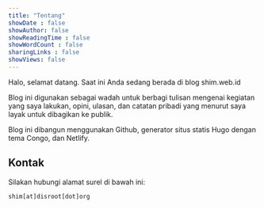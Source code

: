 ```yaml
---
title: "Tentang"
showDate : false
showAuthor: false
showReadingTime : false 
showWordCount : false
sharingLinks : false
showViews: false
---
```

Halo, selamat datang. Saat ini Anda sedang berada di blog shim.web.id

Blog ini digunakan sebagai wadah untuk berbagi tulisan mengenai kegiatan yang saya lakukan, opini, ulasan, dan catatan pribadi yang menurut saya layak untuk dibagikan ke publik.

Blog ini dibangun menggunakan Github, generator situs statis Hugo dengan tema Congo, dan Netlify.

## Kontak
Silakan hubungi alamat surel di bawah ini:
```html
shim[at]disroot[dot]org
```